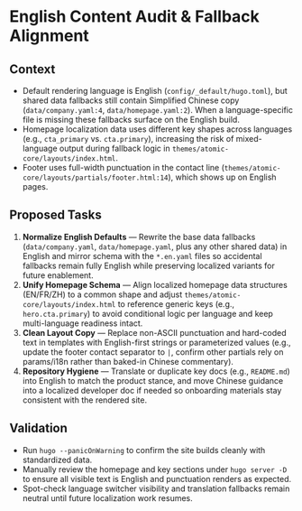 # English Content Audit & Fallback Alignment

## Context
- Default rendering language is English (`config/_default/hugo.toml`), but shared data fallbacks still contain Simplified Chinese copy (`data/company.yaml:4`, `data/homepage.yaml:2`). When a language-specific file is missing these fallbacks surface on the English build.
- Homepage localization data uses different key shapes across languages (e.g., `cta_primary` vs. `cta.primary`), increasing the risk of mixed-language output during fallback logic in `themes/atomic-core/layouts/index.html`.
- Footer uses full-width punctuation in the contact line (`themes/atomic-core/layouts/partials/footer.html:14`), which shows up on English pages.

## Proposed Tasks
1. **Normalize English Defaults** — Rewrite the base data fallbacks (`data/company.yaml`, `data/homepage.yaml`, plus any other shared data) in English and mirror schema with the `*.en.yaml` files so accidental fallbacks remain fully English while preserving localized variants for future enablement.
2. **Unify Homepage Schema** — Align localized homepage data structures (EN/FR/ZH) to a common shape and adjust `themes/atomic-core/layouts/index.html` to reference generic keys (e.g., `hero.cta.primary`) to avoid conditional logic per language and keep multi-language readiness intact.
3. **Clean Layout Copy** — Replace non-ASCII punctuation and hard-coded text in templates with English-first strings or parameterized values (e.g., update the footer contact separator to `|`, confirm other partials rely on params/i18n rather than baked-in Chinese commentary).
4. **Repository Hygiene** — Translate or duplicate key docs (e.g., `README.md`) into English to match the product stance, and move Chinese guidance into a localized developer doc if needed so onboarding materials stay consistent with the rendered site.

## Validation
- Run `hugo --panicOnWarning` to confirm the site builds cleanly with standardized data.
- Manually review the homepage and key sections under `hugo server -D` to ensure all visible text is English and punctuation renders as expected.
- Spot-check language switcher visibility and translation fallbacks remain neutral until future localization work resumes.
